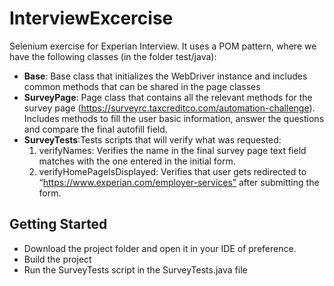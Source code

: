 # InterviewExcercise
Selenium exercise for Experian Interview.
It uses a POM pattern, where we have the following classes (in the folder test/java):
- **Base**: Base class that initializes the WebDriver instance and includes common methods that can be shared in the page classes
- **SurveyPage**: Page class that contains all the relevant methods for the survey page (https://surveyrc.taxcreditco.com/automation-challenge). Includes methods to fill the user basic information, answer the questions and compare the final autofill field.
- **SurveyTests**:Tests scripts that will verify what was requested:
  1) verifyNames: Verifies the name in the final survey page text field matches with the one entered in the initial form.
  2) verifyHomePageIsDisplayed: Verifies that user gets redirected to “https://www.experian.com/employer-services” after submitting the form.

## Getting Started
- Download the project folder and open it in your IDE of preference.
- Build the project
- Run the SurveyTests script in the SurveyTests.java file
